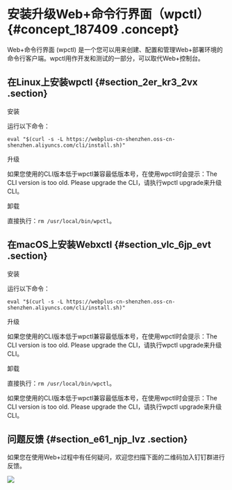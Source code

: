 # 安装升级Web+命令行界面（wpctl） {#concept_187409 .concept}

Web+命令行界面 \(wpctl\) 是一个您可以用来创建、配置和管理Web+部署环境的命令行客户端。wpctl用作开发和测试的一部分，可以取代Web+控制台。

## 在Linux上安装wpctl {#section_2er_kr3_2vx .section}

安装

运行以下命令：

``` {#codeblock_7nn_fjl_zw5}
eval "$(curl -s -L https://webplus-cn-shenzhen.oss-cn-shenzhen.aliyuncs.com/cli/install.sh)"
```

升级

如果您使用的CLI版本低于wpctl兼容最低版本号，在使用wpctl时会提示：The CLI version is too old. Please upgrade the CLI，请执行wpctl upgrade来升级CLI。

卸载

直接执行：`rm /usr/local/bin/wpctl`。

## 在macOS上安装Webxctl {#section_vlc_6jp_evt .section}

安装

运行以下命令：

``` {#codeblock_6i6_wrx_dz1}
eval "$(curl -s -L https://webplus-cn-shenzhen.oss-cn-shenzhen.aliyuncs.com/cli/install.sh)"
```

升级

如果您使用的CLI版本低于wpctl兼容最低版本号，在使用wpctl时会提示：The CLI version is too old. Please upgrade the CLI，请执行wpctl upgrade来升级CLI。

卸载

直接执行：`rm /usr/local/bin/wpctl`。

如果您使用的CLI版本低于wpctl兼容最低版本号，在使用wpctl时会提示：The CLI version is too old. Please upgrade the CLI，请执行wpctl upgrade来升级CLI。

## 问题反馈 {#section_e61_njp_lvz .section}

如果您在使用Web+过程中有任何疑问，欢迎您扫描下面的二维码加入钉钉群进行反馈。

![](http://static-aliyun-doc.oss-cn-hangzhou.aliyuncs.com/assets/img/161244/156324894048830_zh-CN.jpg)

